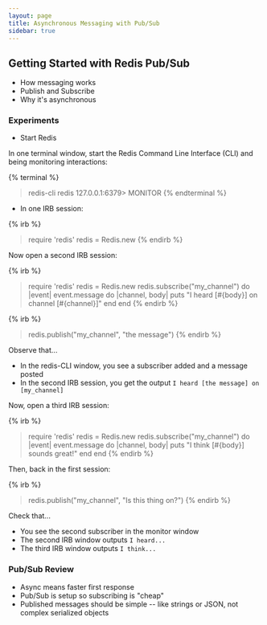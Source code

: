 ```yaml
---
layout: page
title: Asynchronous Messaging with Pub/Sub
sidebar: true
---
```


## Getting Started with Redis Pub/Sub

* How messaging works
* Publish and Subscribe
* Why it's asynchronous

### Experiments

* Start Redis

In one terminal window, start the Redis Command Line Interface (CLI) and being monitoring interactions:

{% terminal %}
> redis-cli
redis 127.0.0.1:6379> MONITOR
{% endterminal %}

* In one IRB session:

{% irb %}
> require 'redis'
> redis = Redis.new
{% endirb %}

Now open a second IRB session:

{% irb %}
> require 'redis'
> redis = Redis.new
> redis.subscribe("my_channel") do |event|
>   event.message do |channel, body|
>     puts "I heard [#{body}] on channel [#{channel}]"
>   end
> end
{% endirb %}

{% irb %}
> redis.publish("my_channel", "the message")
{% endirb %}

Observe that...

* In the redis-CLI window, you see a subscriber added and a message posted
* In the second IRB session, you get the output `I heard [the message] on [my_channel]`

Now, open a third IRB session:

{% irb %}
> require 'redis'
> redis = Redis.new
> redis.subscribe("my_channel") do |event|
>   event.message do |channel, body|
>     puts "I think [#{body}] sounds great!"
>   end
> end
{% endirb %}

Then, back in the first session:

{% irb %}
> redis.publish("my_channel", "Is this thing on?")
{% endirb %}

Check that...

* You see the second subscriber in the monitor window
* The second IRB window outputs `I heard...`
* The third IRB window outputs `I think...`

### Pub/Sub Review

* Async means faster first response
* Pub/Sub is setup so subscribing is "cheap"
* Published messages should be simple -- like strings or JSON, not complex serialized objects
